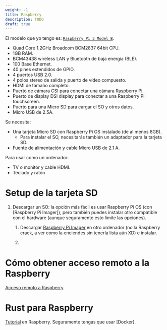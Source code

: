 ```yaml
---
weight: -1
title: Raspberry
description: TODO
draft: true
---
```


[imager]: https://www.raspberrypi.com/software/
[model]: https://www.raspberrypi.com/products/raspberry-pi-3-model-b/
[remote]: https://www.raspberrypi.com/documentation/computers/remote-access.html
[rust]: https://github.com/rust-embedded/rust-raspberrypi-OS-tutorials

El modelo que yo tengo es: [`Raspberry Pi 3 Model B`][model].
- Quad Core 1.2GHz Broadcom BCM2837 64bit CPU.
- 1GB RAM.
- BCM43438 wireless LAN y Bluetooth de baja energía (BLE).
- 100 Base Ethernet.
- 40 pines extendidos de GPIO.
- 4 puertos USB 2.0.
- 4 polos stereo de salida y puerto de vídeo compuesto.
- HDMI de tamaño completo.
- Puerto de cámara CSI para conectar una cámara Raspberry Pi.
- Puerto de display DSI display para conectar a una Raspberry Pi touchscreen.
- Puerto para una Micro SD para cargar el SO y otros datos.
- Micro USB de 2.5A.

Se necesita:
- Una tarjeta Micro SD con Raspberry Pi OS instalado (de al menos 8GB).
    - Para instalar el SO, necesitarás también un adaptador para la tarjeta SD.
- Fuente de alimentación y cable Micro USB de 2.1 A.

Para usar como un ordenador:
- TV o monitor y cable HDMI.
- Teclado y ratón

# Setup de la tarjeta SD
1. Descargar un SO: la opción más fácil es usar Raspberry Pi OS (con
[Raspberry Pi Imager]), pero también
puedes instalar otro compatible con el hardware (aunque seguramente esto limite
las opciones).

    1. Descargar [Raspberry Pi Imager][imager] en otro ordenador (no la Raspberry crack,
    a ver como la enciendes sin tenerla lista aún XD) e instalar.

    2.

# Cómo obtener acceso remoto a la Raspberry
[Acceso remoto a Raspberry][remote].

# Rust para Raspberry
[Tutorial][rust] en Raspberry. Seguramente tengas que usar [Docker].
